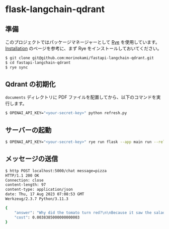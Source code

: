 # flask-langchain-qdrant

## 準備

このプロジェクトではパッケージマネージャーとして [Rye](https://rye-up.com/) を使用しています。[Installation](https://rye-up.com/guide/installation/) のページを参考に、まず Rye をインストールしておいてください。

```sh
$ git clone git@github.com:morinokami/fastapi-langchain-qdrant.git
$ cd fastapi-langchain-qdrant
$ rye sync
```

## Qdrant の初期化

`documents` ディレクトリに PDF ファイルを配置してから、以下のコマンドを実行します。

```sh
$ OPENAI_API_KEY="<your-secret-key>" python refresh.py
```

## サーバーの起動

```sh
$ OPENAI_API_KEY="<your-secret-key>" rye run flask --app main run --reload
```

## メッセージの送信

```sh
$ http POST localhost:5000/chat message=pizza
HTTP/1.1 200 OK
Connection: close
content-length: 97
content-type: application/json
date: Thu, 17 Aug 2023 07:08:53 GMT
Werkzeug/2.3.7 Python/3.11.3

{
    "answer": "Why did the tomato turn red?\n\nBecause it saw the salad dressing!",
    "cost": 0.0038385000000000003
}
```
